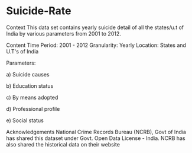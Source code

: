 # Suicide-Rate

Context
This data set contains yearly suicide detail of all the states/u.t of India by various parameters from 2001 to 2012.

Content
Time Period: 2001 - 2012
Granularity: Yearly
Location: States and U.T's of India

Parameters:

a) Suicide causes

b) Education status

c) By means adopted

d) Professional profile

e) Social status

Acknowledgements
National Crime Records Bureau (NCRB), Govt of India has shared this dataset under Govt. Open Data License - India.
NCRB has also shared the historical data on their website
